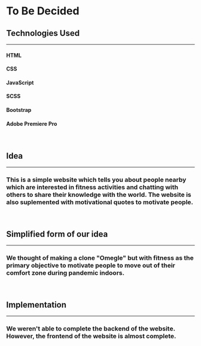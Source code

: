 # To Be Decided
## Technologies Used
<hr>

#### HTML
#### CSS
#### JavaScript
#### SCSS
#### Bootstrap
#### Adobe Premiere Pro
&nbsp;
##  Idea
<hr>

### This is a simple website which tells you about people nearby which are interested in fitness activities and chatting with others to share their knowledge with the world. The website is also suplemented with motivational quotes to motivate people.
&nbsp;
## Simplified form of our idea
<hr>

### We thought of making a clone "Omegle" but with fitness as the primary objective to motivate people to move out of their comfort zone during pandemic indoors.
&nbsp;
## Implementation
<hr>

### We weren't able to complete the backend of the website. However, the frontend of the website is almost complete.